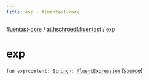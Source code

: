 ```yaml
---
title: exp - fluentast-core
---
```


[fluentast-core](../index.html) / [at.hschroedl.fluentast](index.html) / [exp](.)

# exp

`fun exp(content: `[`String`](https://kotlinlang.org/api/latest/jvm/stdlib/kotlin/-string/index.html)`): `[`FluentExpression`](../at.hschroedl.fluentast.ast.expression/-fluent-expression/index.html) [(source)](https://github.com/hschroedl/FluentAST/tree/master/core/src/main/kotlin//at.hschroedl.fluentast/Fluentast.kt#L100)